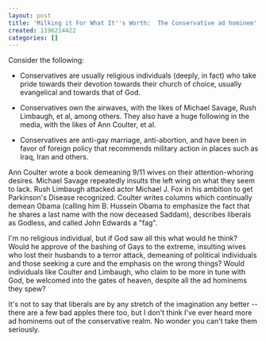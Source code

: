 ```yaml
---
layout: post
title: 'Milking it For What It''s Worth:  The Conservative ad hominem'
created: 1196214422
categories: []
---
```

Consider the following:

- Conservatives are usually religious individuals (deeply, in fact) who take pride towards their devotion towards their church of choice, usually evangelical and towards that of God.

- Conservatives own the airwaves, with the likes of Michael Savage, Rush Limbaugh, et al, among others.  They also have a huge following in the media, with the likes of Ann Coulter, et al.

- Conservatives are anti-gay marriage, anti-abortion, and have been in favor of foreign policy that recommends military action in places such as Iraq, Iran and others.

Ann Coulter wrote a book demeaning 9/11 wives on their attention-whoring desires.  Michael Savage repeatedly insults the left wing on what they seem to lack.  Rush Limbaugh attacked actor Michael J. Fox in his ambition to get Parkinson's Disease recognized.  Coulter writes columns which continually demean Obama (calling him B. Hussein Obama to emphasize the fact that he shares a last name with the now deceased Saddam), describes liberals as Godless, and called John Edwards a "fag".

I'm no religious individual, but if God saw all this what would he think?  Would he approve of the bashing of Gays to the extreme, insulting wives who lost their husbands to a terror attack, demeaning of political individuals and those seeking a cure and the emphasis on the wrong things?  Would individuals like Coulter and Limbaugh, who claim to be more in tune with God, be welcomed into the gates of heaven, despite all the ad hominems they spew?

It's not to say that liberals are by any stretch of the imagination any better -- there are a few bad apples there too, but I don't think I've ever heard more ad hominems out of the conservative realm.  No wonder you can't take them seriously.
